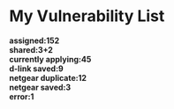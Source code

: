 # **My Vulnerability List**

**assigned:152**  
**shared:3+2**  
**currently applying:45**  
**d-link saved:9**  
**netgear duplicate:12**  
**netgear saved:3**  
**error:1**  

